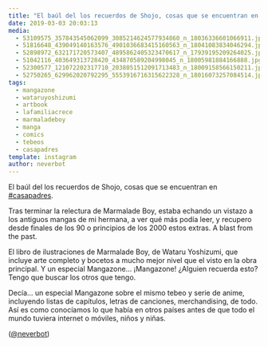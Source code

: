```yaml
---
title: "El baúl del los recuerdos de Shojo, cosas que se encuentran en #casapadres"
date: 2019-03-03 20:03:13
media: 
  - 53109575_357843545062099_3085214624577934860_n_18036336601066911.jpg
  - 51816648_439049140163576_4901036683415160563_n_18041083834046294.jpg
  - 52898972_632171720573407_4895862405323470617_n_17939195209264025.jpg
  - 51042116_403649313728420_434870589204998045_n_18005981884166888.jpg
  - 52300577_121072202317710_2038051512091713483_n_18009158566150211.jpg
  - 52750265_629962020792295_5553916716315622328_n_18016073257084514.jpg
tags: 
  - mangazone
  - wataruyoshizumi
  - artbook
  - lafamiliacrece
  - marmaladeboy
  - manga
  - comics
  - tebeos
  - casapadres
template: instagram
author: neverbot
---
```


El baúl del los recuerdos de Shojo, cosas que se encuentran en [#casapadres](/tags/casapadres).


Tras terminar la relectura de Marmalade Boy, estaba echando un vistazo a los antiguos mangas de mi hermana, a ver qué más podía leer, y recupero desde finales de los 90 o principios de los 2000 estos extras. A blast from the past.


El libro de ilustraciones de Marmalade Boy, de Wataru Yoshizumi, que incluye arte completo y bocetos a mucho mejor nivel que el visto en la obra principal. Y un especial Mangazone... ¡Mangazone! ¿Alguien recuerda esto? Tengo que buscar los otros que tengo.


Decía... un especial Mangazone sobre el mismo tebeo y serie de anime, incluyendo listas de capítulos, letras de canciones, merchandising, de todo. Así es como conocíamos lo que había en otros países antes de que todo el mundo tuviera internet o móviles, niños y niñas.


([@neverbot](https://instagram.com/neverbot))

